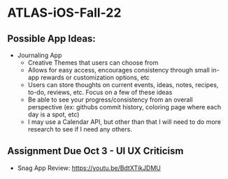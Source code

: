# ATLAS-iOS-Fall-22

## Possible App Ideas:
- Journaling App 
  - Creative Themes that users can choose from
  - Allows for easy access, encourages consistency through small in-app rewards or customization options, etc
  - Users can store thoughts on current events, ideas, notes, recipes, to-do, reviews, etc. Focus on a few of these ideas
  - Be able to see your progress/consistency from an overall perspective (ex: githubs commit history,  coloring page where each day is a spot, etc)
  - I may use a Calendar API, but other than that I will need to do more research to see if I need any others.
  

## Assignment Due Oct 3 - UI UX Criticism
- Snag App Review: https://youtu.be/BdtXTikJDMU
